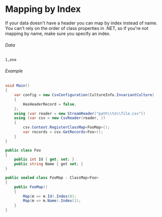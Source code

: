 ﻿# Mapping by Index

If your data doesn't have a header you can map by index instead of name. You can't rely on the order of class properties in .NET, so if you're not mapping by name, make sure you specify an index.

###### Data
```
1,one
```

###### Example

```cs
void Main()
{
    var config = new CsvConfiguration(CultureInfo.InvariantCulture)
    {
        HasHeaderRecord = false,
    };
    using (var reader = new StreamReader("path\\to\\file.csv"))
    using (var csv = new CsvReader(reader, ))
    {
        csv.Context.RegisterClassMap<FooMap>();
        var records = csv.GetRecords<Foo>();
    }
}

public class Foo
{
    public int Id { get; set; }
    public string Name { get set; }
}

public sealed class FooMap : ClassMap<Foo>
{
    public FooMap()
    {
        Map(m => m.Id).Index(0);
        Map(m => m.Name).Index(1);
    }
}
```
